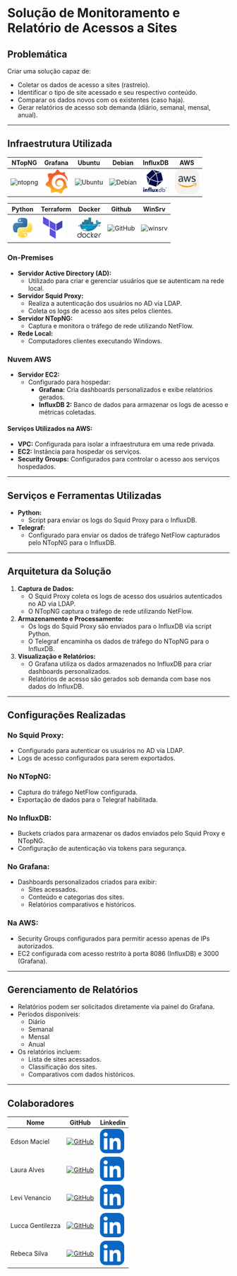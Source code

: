 # Solução de Monitoramento e Relatório de Acessos a Sites

## **Problemática**

Criar uma solução capaz de:
- Coletar os dados de acesso a sites (rastreio).
- Identificar o tipo de site acessado e seu respectivo conteúdo.
- Comparar os dados novos com os existentes (caso haja).
- Gerar relatórios de acesso sob demanda (diário, semanal, mensal, anual).

---

## **Infraestrutura Utilizada**

| NTopNG | Grafana | Ubuntu | Debian | InfluxDB | AWS | 
|---------|---------|---------|---------|---------|---------|
| <img src="https://i0.wp.com/www.ntop.org/wp-content/uploads/2015/05/ntopng-logo.png?ssl=1" title="ntopng" alt="ntopng" width="55" height="55"> | <img src="https://github.com/devicons/devicon/blob/master/icons/grafana/grafana-original.svg" title="grafana" alt="Grafana" width="55" height="55"> | <img src="https://skillicons.dev/icons?i=ubuntu" title="ubuntu" alt="Ubuntu" width="55" height="55">| <img src="https://skillicons.dev/icons?i=debian" title="debian" alt="Debian" width="55" height="55"> | <img src="https://github.com/devicons/devicon/blob/master/icons/influxdb/influxdb-original-wordmark.svg" title="influxdb" alt="influxdb" width="55" height="55"> | <img src="https://github.com/tandpfun/skill-icons/blob/main/icons/AWS-Light.svg" title="aws" alt="AWS" width="55" height="55"> | 


| Python | Terraform | Docker | Github | WinSrv  |
|---------|---------|---------|---------|---------|
| <img src="https://github.com/devicons/devicon/blob/master/icons/python/python-original.svg" title="python" alt="Python" width="55" height="55"> | <img src="https://github.com/devicons/devicon/blob/master/icons/terraform/terraform-original.svg" title="terraform" alt="Terraform" width="55" height="55"> | <img src="https://github.com/devicons/devicon/blob/master/icons/docker/docker-original-wordmark.svg" title="docker" alt="Docker" width="55" height="55"> | <img src="https://skillicons.dev/icons?i=github" title="github" alt="GitHub" width="55" height="55"> | <img src="https://github.com/tandpfun/skill-icons/blob/main/icons/Windows-Light.svg" title="winsrv" alt="winsrv" width="55" height="55"> |

### **On-Premises**
- **Servidor Active Directory (AD):**
  - Utilizado para criar e gerenciar usuários que se autenticam na rede local.
- **Servidor Squid Proxy:**
  - Realiza a autenticação dos usuários no AD via LDAP.
  - Coleta os logs de acesso aos sites pelos clientes.
- **Servidor NTopNG:**
  - Captura e monitora o tráfego de rede utilizando NetFlow.
- **Rede Local:**
  - Computadores clientes executando Windows.

### **Nuvem AWS**
- **Servidor EC2:**
  - Configurado para hospedar:
    - **Grafana:** Cria dashboards personalizados e exibe relatórios gerados.
    - **InfluxDB 2:** Banco de dados para armazenar os logs de acesso e métricas coletadas.

#### **Serviços Utilizados na AWS:**
- **VPC:** Configurada para isolar a infraestrutura em uma rede privada.
- **EC2:** Instância para hospedar os serviços.
- **Security Groups:** Configurados para controlar o acesso aos serviços hospedados.

---

## **Serviços e Ferramentas Utilizadas**

- **Python:**
  - Script para enviar os logs do Squid Proxy para o InfluxDB.
- **Telegraf:**
  - Configurado para enviar os dados de tráfego NetFlow capturados pelo NTopNG para o InfluxDB.

---

## **Arquitetura da Solução**

1. **Captura de Dados:**
   - O Squid Proxy coleta os logs de acesso dos usuários autenticados no AD via LDAP.
   - O NTopNG captura o tráfego de rede utilizando NetFlow.
2. **Armazenamento e Processamento:**
   - Os logs do Squid Proxy são enviados para o InfluxDB via script Python.
   - O Telegraf encaminha os dados de tráfego do NTopNG para o InfluxDB.
3. **Visualização e Relatórios:**
   - O Grafana utiliza os dados armazenados no InfluxDB para criar dashboards personalizados.
   - Relatórios de acesso são gerados sob demanda com base nos dados do InfluxDB.

---

## **Configurações Realizadas**

### **No Squid Proxy:**
- Configurado para autenticar os usuários no AD via LDAP.
- Logs de acesso configurados para serem exportados.

### **No NTopNG:**
- Captura do tráfego NetFlow configurada.
- Exportação de dados para o Telegraf habilitada.

### **No InfluxDB:**
- Buckets criados para armazenar os dados enviados pelo Squid Proxy e NTopNG.
- Configuração de autenticação via tokens para segurança.

### **No Grafana:**
- Dashboards personalizados criados para exibir:
  - Sites acessados.
  - Conteúdo e categorias dos sites.
  - Relatórios comparativos e históricos.

### **Na AWS:**
- Security Groups configurados para permitir acesso apenas de IPs autorizados.
- EC2 configurada com acesso restrito à porta 8086 (InfluxDB) e 3000 (Grafana).

---

## **Gerenciamento de Relatórios**

- Relatórios podem ser solicitados diretamente via painel do Grafana.
- Períodos disponíveis:
  - Diário
  - Semanal
  - Mensal
  - Anual
- Os relatórios incluem:
  - Lista de sites acessados.
  - Classificação dos sites.
  - Comparativos com dados históricos.

---

## **Colaboradores**

| Nome | GitHub | Linkedin |
| ---| ---| ---|
| Edson Maciel | [<img src="https://skillicons.dev/icons?i=github" title="github" alt="GitHub" width="55" height="55">](https://github.com/EdsonJunior04) | [<img src="https://github.com/tandpfun/skill-icons/blob/main/icons/LinkedIn.svg" title="linkedin" alt="linkedin" width="55" height="55">](https://www.linkedin.com/in/edsonjunior04/) |
| Laura Alves | [<img src="https://skillicons.dev/icons?i=github" title="github" alt="GitHub" width="55" height="55">](https://github.com/Laura-alvez) | [<img src="https://github.com/tandpfun/skill-icons/blob/main/icons/LinkedIn.svg" title="linkedin" alt="linkedin" width="55" height="55">](https://www.linkedin.com/in/laura-alves-b4879022b/) |
| Levi Venancio | [<img src="https://skillicons.dev/icons?i=github" title="github" alt="GitHub" width="55" height="55">](https://github.com/levivenancio) | [<img src="https://github.com/tandpfun/skill-icons/blob/main/icons/LinkedIn.svg" title="linkedin" alt="linkedin" width="55" height="55">](https://www.linkedin.com/in/levivenancio/) |
| Lucca Gentilezza | [<img src="https://skillicons.dev/icons?i=github" title="github" alt="GitHub" width="55" height="55">](https://github.com/LuccaVG) | [<img src="https://github.com/tandpfun/skill-icons/blob/main/icons/LinkedIn.svg" title="linkedin" alt="linkedin" width="55" height="55">](https://www.linkedin.com/in/luccavieiragentilezza/) |
| Rebeca Silva | [<img src="https://skillicons.dev/icons?i=github" title="github" alt="GitHub" width="55" height="55">](https://github.com/jainezd) | [<img src="https://github.com/tandpfun/skill-icons/blob/main/icons/LinkedIn.svg" title="linkedin" alt="linkedin" width="55" height="55">](https://www.linkedin.com/in/rebeca-jaine-da-silva-a72127270/) |
